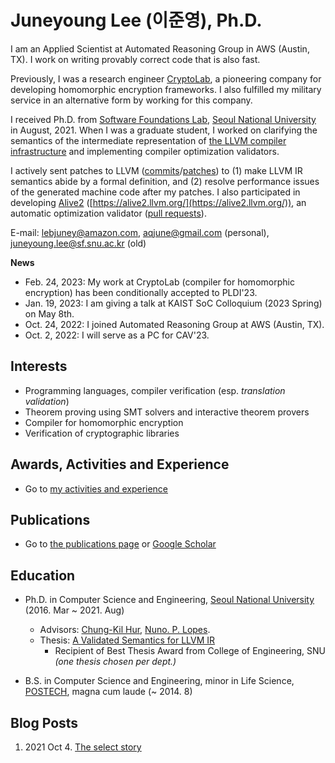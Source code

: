 # Juneyoung Lee (이준영), Ph.D.

I am an Applied Scientist at Automated Reasoning Group in AWS (Austin, TX). I work on writing provably correct code that is also fast.

Previously, I was a research engineer [CryptoLab](https://www.cryptolab.co.kr/en/home/), a pioneering company for developing homomorphic encryption frameworks.
I also fulfilled my military service in an alternative form by working for this company.

I received Ph.D. from [Software Foundations Lab](https://sf.snu.ac.kr/),
[Seoul National University](https://en.snu.ac.kr/) in August, 2021.
When I was a graduate student, I worked on clarifying the semantics of the intermediate
representation of [the LLVM compiler infrastructure](https://llvm.org) and
implementing compiler optimization validators.

I actively sent patches to LLVM
([commits](https://github.com/llvm/llvm-project/commits?author=aqjune)/[patches](https://reviews.llvm.org/differential/query/ZDmAEKkUFLzv/#R))
to (1) make LLVM IR semantics abide by a formal definition, and (2) resolve performance issues of the generated machine code after my patches.
I also participated in developing [Alive2](https://github.com/AliveToolkit/alive2) ([https://alive2.llvm.org/](https://alive2.llvm.org/)), an automatic optimization validator ([pull requests](https://github.com/AliveToolkit/alive2/pulls?q=is%3Apr+author%3Aaqjune)).

E-mail: lebjuney@amazon.com, aqjune@gmail.com (personal), juneyoung.lee@sf.snu.ac.kr (old)

**News**
- Feb. 24, 2023: My work at CryptoLab (compiler for homomorphic encryption) has been conditionally accepted to PLDI'23.
- Jan. 19, 2023: I am giving a talk at KAIST SoC Colloquium (2023 Spring) on May 8th.
- Oct. 24, 2022: I joined Automated Reasoning Group at AWS (Austin, TX).
- Oct. 2, 2022: I will serve as a PC for CAV'23.


## Interests

- Programming languages, compiler verification (esp. _translation validation_)
- Theorem proving using SMT solvers and interactive theorem provers
- Compiler for homomorphic encryption
- Verification of cryptographic libraries

## Awards, Activities and Experience

- Go to [my activities and experience](/activities-and-experience.md)

## Publications

- Go to [the publications page](/publications.md) or [Google Scholar](https://scholar.google.com/citations?user=cqNgFT4AAAAJ&hl=en)

## Education

- Ph.D. in Computer Science and Engineering, [Seoul National University](https://en.snu.ac.kr/) (2016. Mar ~ 2021. Aug)
  * Advisors: [Chung-Kil Hur](https://sf.snu.ac.kr/gil.hur/), [Nuno. P. Lopes](https://web.ist.utl.pt/nuno.lopes/).
  * Thesis: [A Validated Semantics for LLVM IR](https://sf.snu.ac.kr/juneyoung.lee/thesis/)
      - Recipient of Best Thesis Award from College of Engineering, SNU *(one thesis chosen per dept.)*

- B.S. in Computer Science and Engineering, minor in Life Science, [POSTECH](https://www.postech.ac.kr/eng/), magna cum laude (~ 2014. 8)

## Blog Posts

1. 2021 Oct 4. [The select story](posts/2021-10-4.the-select-story.html)
